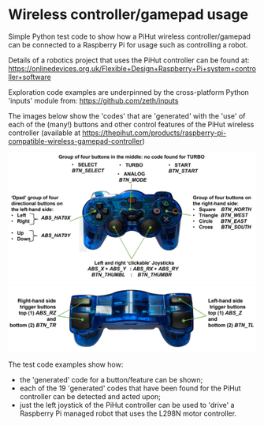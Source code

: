 # Wireless controller/gamepad usage
Simple Python test code to show how a PiHut wireless controller/gamepad can be connected to a Raspberry Pi for usage such as controlling a robot.

Details of a robotics project that uses the PiHut controller can be found at:
https://onlinedevices.org.uk/Flexible+Design+Raspberry+Pi+system+controller+software

Exploration code examples are underpinned by the cross-platform Python 'inputs' module from:
 https://github.com/zeth/inputs

The images below show the 'codes' that are 'generated' with the 'use' of each of the (many!) buttons and other control features of the PiHut wireless controller (available at https://thepihut.com/products/raspberry-pi-compatible-wireless-gamepad-controller)

![PiHut controller top](images/PiHut_controller_button_code_annotated_top_view.jpg)
![PiHut controller back](images/PiHut_controller_button_code_annotated_back_view.jpg)

The test code examples show how:
- the 'generated' code for a button/feature can be shown;
- each of the 19 'generated' codes that have been found for the PiHut controller can be detected and acted upon;
- just the left joystick of the PiHut controller can be used to 'drive' a Raspberry Pi managed robot that uses the L298N motor controller.